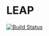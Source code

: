 # LEAP

[![Build Status](https://github.com/tyhlee/LEAP.jl/actions/workflows/CI.yml/badge.svg?branch=main)](https://github.com/tyhlee/LEAP.jl/actions/workflows/CI.yml?query=branch%3Amain)
